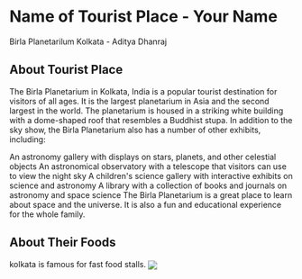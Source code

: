 # Name of Tourist Place - Your Name
Birla Planetarilum Kolkata - Aditya Dhanraj
## About Tourist Place 

The Birla Planetarium in Kolkata, India is a popular tourist destination for visitors of all ages. It is the largest planetarium in Asia and the second largest in the world. The planetarium is housed in a striking white building with a dome-shaped roof that resembles a Buddhist stupa.
In addition to the sky show, the Birla Planetarium also has a number of other exhibits, including:

An astronomy gallery with displays on stars, planets, and other celestial objects
An astronomical observatory with a telescope that visitors can use to view the night sky
A children's science gallery with interactive exhibits on science and astronomy
A library with a collection of books and journals on astronomy and space science
The Birla Planetarium is a great place to learn about space and the universe. It is also a fun and educational experience for the whole family.


## About Their Foods
kolkata is famous for fast food stalls.
<img align="center" src="https://dynamic-media-cdn.tripadvisor.com/media/photo-o/06/67/4b/7a/birla-planetarium.jpg?w=900&h=600&s=1"/>

<!--Example: <img align="center" src="https://lotustours.in/assets/img/taj/photo-room-detail-1.jpg" alt="Taj Mahal"/> -->
